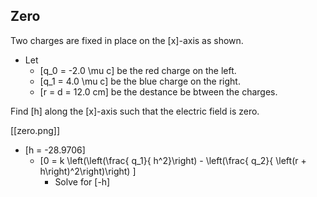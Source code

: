 ## Zero
Two charges are fixed in place on the \[x\]-axis as shown. 

* Let 
  * \[q_0 = -2.0 \mu c\] be the red charge on the left.
  * \[q_1 = 4.0 \mu c\] be the blue charge on the right.
  * \[r = d = 12.0 cm\] be the destance be btween the charges.

Find \[h\] along the \[x\]-axis such that the electric 
field is zero.

[[zero.png]]

* \[h = -28.9706\]
  * \[0 = k \left(\left(\frac{ q_1}{ h^2}\right) - \left(\frac{ q_2}{ \left(r + h\right)^2\right)\right) \]
      * Solve for \[-h\]